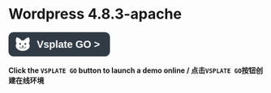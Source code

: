 # Wordpress 4.8.3-apache

<a href="https://www.vsplate.com/?docker-compose=https://github.com/vsplate/dcenvs/wordpress/4.8.3-apache"><img alt="VSPLATE GO" src="https://raw.githubusercontent.com/vsplate/images/master/vsgo_btn.png" width="200px"></a>

**Click the `VSPLATE GO` button to launch a demo online / 点击`VSPLATE GO`按钮创建在线环境**